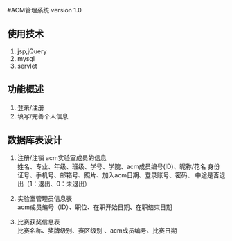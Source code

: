 #ACM管理系统 version 1.0

## 使用技术
1. jsp,jQuery
2. mysql
3. servlet

## 功能概述
1. 登录/注册
2. 填写/完善个人信息

## 数据库表设计
1. 注册/注销 acm实验室成员的信息<br/>
     姓名、专业、年级、班级、学号、学院、acm成员编号(ID)、昵称/花名
    身份证号、手机号、邮箱号、照片、加入acm日期、登录账号、密码、
    中途是否退出（1：退出、0：未退出）
    
2. 实验室管理员信息表<br/>
    acm成员编号（ID）、职位、在职开始日期、在职结束日期
3. 比赛获奖信息表<br/>
    比赛名称、奖牌级别、赛区级别 、acm成员编号、比赛日期
    

